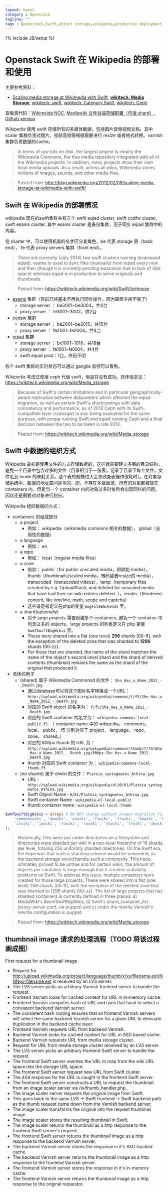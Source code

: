 ```yaml
---
layout: hpost
category : Openstack
tagline: ""
tags : [openstack,Swift,object storage,wikipedia,production deployment,use cases]
---
```

{% include JB/setup %}

# Openstack Swift 在 Wikipedia 的部署和使用

主要参考资料：

- [Scaling media storage at Wikimedia with Swift](http://blog.wikimedia.org/2012/02/09/scaling-media-storage-at-wikimedia-with-swift/), [__wikitech: Media Storage__](https://wikitech.wikimedia.org/wiki/Media_storage), [wikitech: swift](https://wikitech.wikimedia.org/wiki/Swift), [wikitech: Category Swift](https://wikitech.wikimedia.org/wiki/Category:Swift), [wikitech: Ceph](https://wikitech.wikimedia.org/wiki/Ceph)

查看源代码：[Wikimeida NOC](https://noc.wikimedia.org/), [Mediawiki 文件后端存储配置（包括 shard）](https://noc.wikimedia.org/conf/highlight.php?file=filebackend.php), [Github version](https://github.com/wikimedia/operations-mediawiki-config/blob/master/wmf-config/filebackend.php)

Wikipedia 使用 swift 存储所有的多媒体数据，包括图片音频视频文档。其中 scalar 集群负责对图片，视频音频等根据需要进行 resize 或者格式转换。varnish 集群负责数据的cache。

> In terms of raw bits on disk, the largest project is clearly the Wikimedia Commons, the free media repository integrated with all of the Wikimedia projects. In addition, many projects allow their own local media uploads. As a result, across all wikis, Wikimedia stores millions of images, sounds, and other media files.

> Pasted from: http://blog.wikimedia.org/2012/02/09/scaling-media-storage-at-wikimedia-with-swift/

## Swift 在 Wikipedia 的部署情况

wikipedia 现在的swift集群共有三个 swfit eqiad cluster, swift codfw cluster, swift esams cluster. 其中 esams cluster 是备份集群，用于同步 eqiad 集群中的内容。

在 cluster 中，可以使用机器的名字区分其角色，be 代表 storage 层（back end）， fe 代表 proxy servers 集群（front end）。

> There are currently (July 2014) two swift clusters running (esamsand eqiad). esams is used to sync files (manually) from eqiad every now and then (though it is currently pending expansion due to lack of disk space) whereas eqiad is in production to serve originals and thumbnails.

> Pasted from: https://wikitech.wikimedia.org/wiki/Swift/Icehouse

- [esams](https://ganglia.wikimedia.org/latest/?r=hour&cs=&ce=&m=cpu_report&s=by+name&c=Swift%2520esams&tab=m&vn=&hide-hf=false) 集群（目前已经基本不再执行同步操作，因为硬盘空间不够了）
    + storage server ： be3001~be3004，共4台
    + proxy server ： fe3001~3002，供2台
- [codsw](https://ganglia.wikimedia.org/latest/?c=Swift%20codfw&m=cpu_report&r=hour&s=by%20name&hc=4&mc=2) 集群
    + storage server ： be2001~be2015，共15台
    + proxy server ： fe2001~fe2004，共4台
- [eqiad](https://ganglia.wikimedia.org/latest/?r=hour&cs=&ce=&m=cpu_report&s=by+name&c=Swift%2520eqiad&tab=m&vn=default&hide-hf=false) 集群
    + storage server ： be1001~1018，共18台
    + proxy server ： fe1001~fe1004，共4台
    + swift eqiad prod：1台，作用不明

各个 swift 集群的实时状态可以通过 ganglia 监控可以看到。

Wikipedia 考虑过使用 ceph 代替 swift，但是并没有成功。具体信息见：https://wikitech.wikimedia.org/wiki/Media_storage

> Because of Swift's certain limitations and in particular geographically-aware replication between datacenters which affected the eqiad migration, as well as certain Swift's shortcomings with data consistency and performance, as of 2013 Ceph with its Swift-compatible layer (radosgw) is also being evaluated for the same purpose, with pmtpa running Swift and eqiad running Ceph and a final decision between the two to be taken in late 2013.

> Pasted from: https://wikitech.wikimedia.org/wiki/Media_storage

## Swift 中数据的组织方式

Wikipedia 最初是使用文件的方式存储数据的，这样就需要建立多层的目录结构，避免一个目录中包含过多的文件（目录相当于一张表，记录了目录下每个文件，文件名到 inode 的映射关系，这个表的规模过大会导致查表操作很耗时）。在对象存储系统中，数据的地址空间是平的，即，不存在多级目录，所有的对象都被放在 containers 内，但是当一个 container 内的对象过多时依然会出现同样的问题。因此还是需要对对象进行划分。

Wikipedia 组织数据的方式：

- containers 的组成部分
    + a project
        * 例如： wikipedia（wikimedia commons 相关的数据）， global（全局性的数据）
    + a language
        * 例如： en
    + a repo
        * 例如： local（regular media files）
    + a zone
        * 例如： public（for public unscaled media，即原始 media），thumb（thumbnails/scaled media，转码或者resize的 media），transcoded（transcoded videos），temp（temporary files created by e.g. UploadStash, and deleted for unscaled media that have had their on-wiki entries deleted. ），render（Rendered content, like timeline, math, scope and captcha）
        * 这些设定被定义在php的变量 `$wgFileBackends` 里。
    + a shard(optionally)
        * 对于 large projects 需要创建多个 containers, 避免一个 container 中包含过多的 objects。large projects 的列表定义在 php 变量 `$wmfSwiftBigWikis` 里。
        * These were shared into a flat (one level) __256__ shards (00-ff), with the exception of the deleted zone that was sharded to __1296__ shards (00-zz).
        * For those that are sharded, the name of the shard matches the name of the object's second-level shard and the shard of derived contents (thumbnail) remains the same as the shard of the original that produced it.
- 具体的例子
    + (shared) 属于 Wikimedia Commonsd 的文件： `She_Has_a_Name_2012_-_Death.jpg`
        * 通过database可以将这个图片名字转换成一个URL：`http://upload.wikimedia.org/wikipedia/commons/f/f5/She_Has_a_Name_2012_-_Death.jpg`
        * 对应的 Swift object 的名字为： `f/f5/She_Has_a_Name_2012_-_Death.jpg`
        * 对应的 Swift container 的名字为： `wikipedia-commons-local-public.f5`. （ container name 中的 wikipedia， commons， local， public， f5 分别对应于 project， language， repo， zone， shared。）
        * 对应的 800px thumb 的 URL 为： `http://upload.wikimedia.org/wikipedia/commons/thumb/f/f5/She_Has_a_Name_2012_-_Death.jpg/800px-She_Has_a_Name_2012_-_Death.jpg`
        * thumb 对应的 Swift container 为： `wikipedia-commons-local-thumb.f5`
    + (no shared) 属于 elwiki 的文件： `Plateia_syntagmatos_Athina.jpg `
        * URL : `http://upload.wikimedia.org/wikipedia/el/0/01/Plateia_syntagmatos_Athina.jpg`
        * Swift Object Name : `0/01/Plateia_syntagmatos_Athina.jpg`
        * Swift container Name : `wikipedia-el-local-public`
        * thumb container name : `wikipedia-el-local-thumb`

~~~php
$wmfSwiftBigWikis = array( # DO NOT change without proper migration first
    'commonswiki', 'dewiki', 'enwiki', 'fiwiki', 'frwiki', 'hewiki', 'huwiki', 'idwiki',
    'itwiki', 'jawiki', 'rowiki', 'ruwiki', 'thwiki', 'trwiki', 'ukwiki', 'zhwiki'
);
~~~

> Historically, files were put under directories on a filesystem and directories were sharded per wiki in a two-level hierarchy of 16 shards per level, totaling 256 uniformly sharded directories. On the Swift era, the hope was that such a sharding scheme would be unneeded, as the backend storage would handle such a complexity. This hope ultimately proved to be untrue and for certain wikis, the amount of objects per container is large enough that it created scalability problems on Swift. To address this issue, multiple containers were created for those large projects. These were shared into a flat (one level) 256 shards (00-ff), with the exception of the deleted zone that was sharded to 1296 shards (00-zz). The list of large projects that has sharded containers is currently defined in three places: a) MediaWiki's $wmfSwiftBigWikis, b) Swift's shard_container_list (proxy-server.conf, via puppet) and c) under the rewrite Varnish's rewrite configuration in puppet.

> Pasted from: https://wikitech.wikimedia.org/wiki/Media_storage

## thumbnail image 请求的处理流程（TODO 将该过程画成图）

First request for a thumbnail image

- Request for http://upload.wikimedia.org/project/language/thumb/x/xy/filename.ext/NNNpx-filename.ext is received by an LVS server.
- The LVS server picks an arbitrary Varnish frontend server to handle the request.
- Frontend Varnish looks for cached content for URL in in-memory cache.
- Frontend Varnish computes hash of URL and uses that hash to select a consistent backend Varnish server.
- The consistent hash routing ensures that all frontend Varnish servers will select the same backend Varnish server for a given URL to eliminate duplication in the backend cache layer.
- Frontend Varnish requests URL from backend Varnish.
- Backend Varnish looks for cached content for URL in SSD based cache.
- Backend Varnish requests URL from media storage cluster.
- Request for URL from media storage cluster received by an LVS server.
- The LVS server picks an arbitrary frontend Swift server to handle the request.
- The frontend Swift server rewrites the URL to map from the wiki URL space into the storage URL space.
- The frontend Swift server request new URL from Swift cluster.
- The 404 response for the URL is caught in the frontend Swift server.
- The frontend Swift server constructs a URL to request the thumbnail from an image scaler server via /w/thumb_handler.php.
- The image scaler server requests the original image from Swift.
- This goes back to the same LVS -> Swift frontend -> Swift backend path as the thumb request came down from the Varnish backend server.
- The image scaler transforms the original into the request thumbnail image.
- The image scaler stores the resulting thumbnail in Swift.
- The image scaler returns the thumbnail as a http response to the frontend Swift server's request.
- The frontend Swift server returns the thumbnail image as a http response to the backend Varnish server.
- The backend Varnish server stores the response in it's SSD-backed cache.
- The backend Varnish server returns the thumbnail image as a http response to the frontend Varnish server.
- The frontend Varnish server stores the response in it's in-memory cache.
- The frontend Varnish server returns the thumbnail image as a http response to the original requestor.